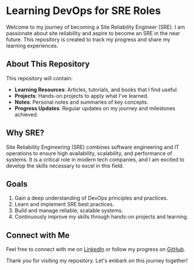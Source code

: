 # Learning DevOps for SRE Roles

Welcome to my journey of becoming a Site Reliability Engineer (SRE). I am passionate about site reliability and aspire to become an SRE in the near future. This repository is created to track my progress and share my learning experiences.

## About This Repository

This repository will contain:

- **Learning Resources**: Articles, tutorials, and books that I find useful.
- **Projects**: Hands-on projects to apply what I've learned.
- **Notes**: Personal notes and summaries of key concepts.
- **Progress Updates**: Regular updates on my journey and milestones achieved.

## Why SRE?

Site Reliability Engineering (SRE) combines software engineering and IT operations to ensure high availability, scalability, and performance of systems. It is a critical role in modern tech companies, and I am excited to develop the skills necessary to excel in this field.

## Goals

1. Gain a deep understanding of DevOps principles and practices.
2. Learn and implement SRE best practices.
3. Build and manage reliable, scalable systems.
4. Continuously improve my skills through hands-on projects and learning.

## Connect with Me

Feel free to connect with me on [LinkedIn](https://www.linkedin.com) or follow my progress on [GitHub](https://github.com).

Thank you for visiting my repository. Let's embark on this journey together!
